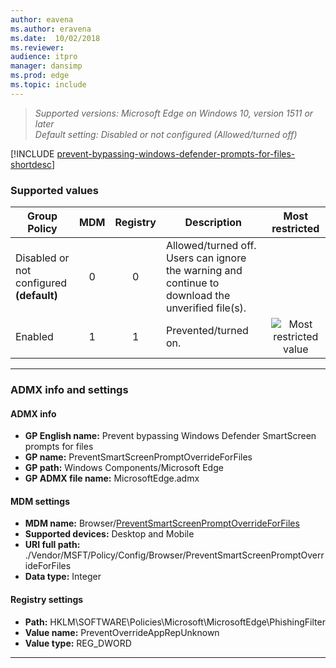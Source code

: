 ```yaml
---
author: eavena
ms.author: eravena
ms.date:  10/02/2018
ms.reviewer:
audience: itpro
manager: dansimp
ms.prod: edge
ms.topic: include
---
```


<!-- ## Prevent bypassing Windows Defender SmartScreen prompts for files -->
>*Supported versions: Microsoft Edge on Windows 10, version 1511 or later*<br>
>*Default setting:  Disabled or not configured (Allowed/turned off)*

[!INCLUDE [prevent-bypassing-windows-defender-prompts-for-files-shortdesc](../shortdesc/prevent-bypassing-windows-defender-prompts-for-files-shortdesc.md)]

### Supported values

|                Group Policy                 | MDM | Registry |                                            Description                                            |                 Most restricted                  |
|---------------------------------------------|:---:|:--------:|---------------------------------------------------------------------------------------------------|:------------------------------------------------:|
| Disabled or not configured<br>**(default)** |  0  |    0     | Allowed/turned off. Users can ignore the warning and continue to download the unverified file(s). |                                                  |
|                   Enabled                   |  1  |    1     |                                       Prevented/turned on.                                        | ![Most restricted value](../images/check-gn.png) |

---

### ADMX info and settings
#### ADMX info
- **GP English name:** Prevent bypassing Windows Defender SmartScreen prompts for files
- **GP name:** PreventSmartScreenPromptOverrideForFiles
- **GP path:** Windows Components/Microsoft Edge
- **GP ADMX file name:** MicrosoftEdge.admx

#### MDM settings
- **MDM name:** Browser/[PreventSmartScreenPromptOverrideForFiles](https://docs.microsoft.com/windows/client-management/mdm/policy-csp-browser#browser-preventsmartscreenpromptoverrideforfiles)
- **Supported devices:** Desktop and Mobile
- **URI full path:** ./Vendor/MSFT/Policy/Config/Browser/PreventSmartScreenPromptOverrideForFiles
- **Data type:** Integer

#### Registry settings
- **Path:** HKLM\SOFTWARE\Policies\Microsoft\MicrosoftEdge\PhishingFilter
- **Value name:** PreventOverrideAppRepUnknown
- **Value type:** REG_DWORD

<hr>
